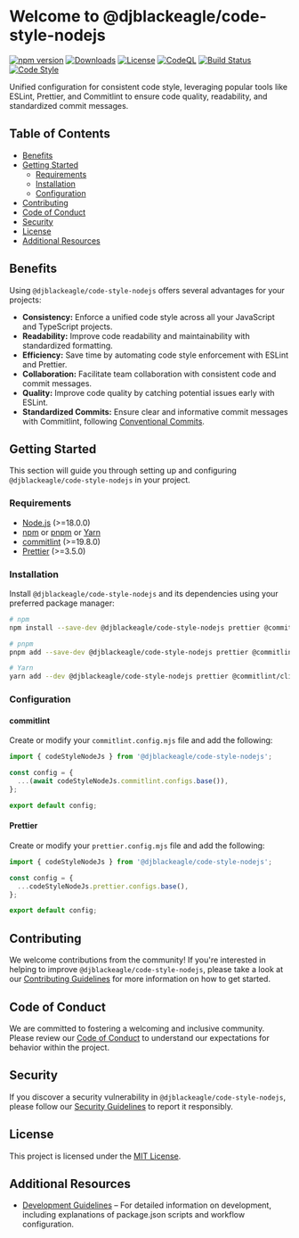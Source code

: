 # Welcome to @djblackeagle/code-style-nodejs <!-- omit in toc -->

[![npm version](https://img.shields.io/npm/v/@djblackeagle/code-style-nodejs.svg)][REF_INTERN_URL_NPMJS_PACKAGE]
[![Downloads](https://img.shields.io/npm/dm/@djblackeagle/code-style-nodejs.svg)][REF_INTERN_URL_NPMJS_PACKAGE]
[![License](https://img.shields.io/badge/License-MIT-blue.svg)][REF_INTERN_FILE_MD_LICENSE]
[![CodeQL](https://github.com/DJBlackEagle/code-style-nodejs/workflows/CodeQL/badge.svg)][REF_INTERN_URL_WORKFLOW_CODEQL]
[![Build Status](https://github.com/DJBlackEagle/code-style-nodejs/workflows/Code%20quality%20and%20tests/badge.svg)][REF_INTERN_URL_WORKFLOW_CQAT]
[![Code Style](https://img.shields.io/badge/code_style-@djblackeagle/code--style--nodejs-blue.svg)][REF_INTERN_URL_CODESTYLE]

Unified configuration for consistent code style, leveraging popular tools like
ESLint, Prettier, and Commitlint to ensure code quality, readability, and
standardized commit messages.

## Table of Contents <!-- omit in toc -->

- [Benefits](#benefits)
- [Getting Started](#getting-started)
  - [Requirements](#requirements)
  - [Installation](#installation)
  - [Configuration](#configuration)
- [Contributing](#contributing)
- [Code of Conduct](#code-of-conduct)
- [Security](#security)
- [License](#license)
- [Additional Resources](#additional-resources)

## Benefits

Using `@djblackeagle/code-style-nodejs` offers several advantages for your projects:

- **Consistency:** Enforce a unified code style across all your JavaScript and
  TypeScript projects.
- **Readability:** Improve code readability and maintainability with standardized
  formatting.
- **Efficiency:** Save time by automating code style enforcement with ESLint and
  Prettier.
- **Collaboration:** Facilitate team collaboration with consistent code and
  commit messages.
- **Quality:** Improve code quality by catching potential issues early with ESLint.
- **Standardized Commits:** Ensure clear and informative commit messages with
  Commitlint, following [Conventional Commits][REF_INTERN_URL_COMMIT_MESSAGE_FORMAT].

## Getting Started

This section will guide you through setting up and configuring `@djblackeagle/code-style-nodejs`
in your project.

### Requirements

- [Node.js][REF_EXTERN_NODEJS] (>=18.0.0)
- [npm][REF_EXTERN_NPM] or [pnpm][REF_EXTERN_PNPM] or [Yarn][REF_EXTERN_YARN]
- [commitlint][REF_EXTERN_COMMITLINT] (>=19.8.0)
- [Prettier][REF_EXTERN_PRETTIER] (>=3.5.0)

### Installation

Install `@djblackeagle/code-style-nodejs` and its dependencies using your preferred
package manager:

```sh
# npm
npm install --save-dev @djblackeagle/code-style-nodejs prettier @commitlint/cli @commitlint/config-conventional

# pnpm
pnpm add --save-dev @djblackeagle/code-style-nodejs prettier @commitlint/cli @commitlint/config-conventional

# Yarn
yarn add --dev @djblackeagle/code-style-nodejs prettier @commitlint/cli @commitlint/config-conventional
```

### Configuration

#### commitlint <!-- omit in toc -->

Create or modify your `commitlint.config.mjs` file and add the following:

```javascript
import { codeStyleNodeJs } from '@djblackeagle/code-style-nodejs';

const config = {
  ...(await codeStyleNodeJs.commitlint.configs.base()),
};

export default config;
```

#### Prettier <!-- omit in toc -->

Create or modify your `prettier.config.mjs` file and add the following:

```javascript
import { codeStyleNodeJs } from '@djblackeagle/code-style-nodejs';

const config = {
  ...codeStyleNodeJs.prettier.configs.base(),
};

export default config;
```

## Contributing

We welcome contributions from the community! If you're interested in helping to
improve `@djblackeagle/code-style-nodejs`, please take a look at our
[Contributing Guidelines][REF_INTERN_FILE_MD_CONTRIBUTING] for more information on
how to get started.

## Code of Conduct

We are committed to fostering a welcoming and inclusive community. Please review
our [Code of Conduct][REF_INTERN_FILE_MD_CODE_OF_CONDUCT] to understand our
expectations for behavior within the project.

## Security

If you discover a security vulnerability in `@djblackeagle/code-style-nodejs`, please
follow our [Security Guidelines][REF_INTERN_FILE_MD_SECURITY] to report it responsibly.

## License

This project is licensed under the [MIT License][REF_INTERN_FILE_MD_LICENSE].

## Additional Resources

- [Development Guidelines][REF_INTERN_FILE_MD_DEVELOPMENT] – For detailed information
  on development, including explanations of package.json scripts and workflow configuration.

[REF_INTERN_EMAIL_ADDRESS_COD]: mailto:djblackeagle-dev@djblackeagle.services
[REF_INTERN_EMAIL_ADDRESS_OWNER]: mailto:djblackeagle-dev@djblackeagle.services
[REF_INTERN_EMAIL_ADDRESS_SECURITY]: mailto:djblackeagle-dev@djblackeagle.services
[REF_INTERN_FILE_MD_CHANGELOG]: CHANGELOG.md
[REF_INTERN_FILE_MD_CODE_OF_CONDUCT]: CODE_OF_CONDUCT.md
[REF_INTERN_FILE_MD_CONTRIBUTING]: CONTRIBUTING.md
[REF_INTERN_FILE_MD_DEVELOPMENT]: DEVELOPMENT.md
[REF_INTERN_FILE_MD_LICENSE]: LICENSE.md
[REF_INTERN_FILE_MD_README]: README.md
[REF_INTERN_FILE_MD_SECURITY]: SECURITY.md
[REF_INTERN_URL_ACTIONS]: https://github.com/DJBlackEagle/code-style-nodejs/actions
[REF_INTERN_URL_CODESTYLE]: https://github.com/DJBlackEagle/code-style-nodejs
[REF_INTERN_URL_COMMITS]: https://github.com/DJBlackEagle/code-style-nodejs/commits/main/
[REF_INTERN_URL_COMMIT_MESSAGE_FORMAT]: https://www.conventionalcommits.org/en/v1.0.0/
[REF_INTERN_URL_CONTRIBUTING_GENERATOR]: https://contributing.md/generator
[REF_INTERN_URL_GIT]: https://github.com/DJBlackEagle/code-style-nodejs
[REF_INTERN_URL_ISSUE_LIST]: https://github.com/DJBlackEagle/code-style-nodejs/issues
[REF_INTERN_URL_ISSUE_NEW]: https://github.com/DJBlackEagle/code-style-nodejs/issues/new/choose
[REF_INTERN_URL_MD_CHANGELOG]: https://github.com/DJBlackEagle/code-style-nodejs/blob/main/CHANGELOG.md
[REF_INTERN_URL_MD_CODE_OF_CONDUCT]: https://github.com/DJBlackEagle/code-style-nodejs/blob/main/CODE_OF_CONDUCT.md
[REF_INTERN_URL_MD_CONTRIBUTING]: https://github.com/DJBlackEagle/code-style-nodejs/blob/main/CONTRIBUTING.md
[REF_INTERN_URL_MD_DEVELOPMENT]: https://github.com/DJBlackEagle/code-style-nodejs/blob/main/DEVELOPMENT.md
[REF_INTERN_URL_MD_LICENSE]: https://github.com/DJBlackEagle/code-style-nodejs/blob/main/LICENSE.md
[REF_INTERN_URL_MD_README]: https://github.com/DJBlackEagle/code-style-nodejs/blob/main/README.md
[REF_INTERN_URL_MD_SECURITY]: https://github.com/DJBlackEagle/code-style-nodejs/blob/main/SECURITY.md
[REF_INTERN_URL_NPMJS_PACKAGE]: https://www.npmjs.com/package/@djblackeagle/code-style-nodejs
[REF_INTERN_URL_PULLREQUEST]: https://github.com/DJBlackEagle/code-style-nodejs/pulls
[REF_INTERN_URL_VULNERABILITY]: https://github.com/DJBlackEagle/code-style-nodejs/security
[REF_INTERN_URL_VULNERABILITY_NEW]: https://github.com/DJBlackEagle/code-style-nodejs/security/advisories/new
[REF_INTERN_URL_WORKFLOW_CQAT]: https://github.com/DJBlackEagle/code-style-nodejs/actions/workflows/code-quality-and-tests.yml
[REF_INTERN_URL_WORKFLOW_CODEQL]: https://github.com/DJBlackEagle/code-style-nodejs/actions/workflows/codeql.yml
[REF_EXTERN_NODEJS]: https://nodejs.org
[REF_EXTERN_NPM]: https://www.npmjs.com
[REF_EXTERN_PNPM]: https://pnpm.io
[REF_EXTERN_YARN]: https://yarnpkg.com
[REF_EXTERN_PRETTIER]: https://prettier.io
[REF_EXTERN_COMMITLINT]: https://commitlint.js.org/
